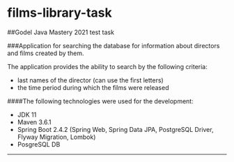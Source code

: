 # films-library-task

##Godel Java Mastery 2021 test task

###Application for searching the database for information about directors and films created by them.

The application provides the ability to search by the following criteria:
- last names of the director (can use the first letters)
- the time period during which the films were released

####The following technologies were used for the development:
- JDK 11
- Maven 3.6.1
- Spring Boot 2.4.2 (Spring Web, Spring Data JPA, PostgreSQL Driver, Flyway Migration, Lombok)
- PosgreSQL DB
________________________

